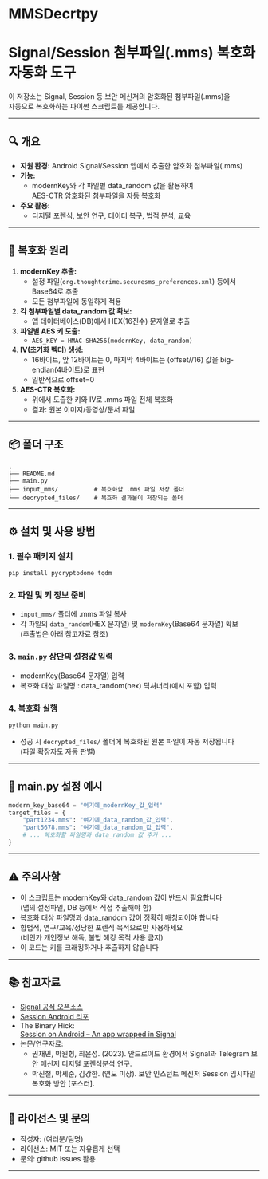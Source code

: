 # MMSDecrtpy
# Signal/Session 첨부파일(.mms) 복호화 자동화 도구

이 저장소는 Signal, Session 등 보안 메신저의 암호화된 첨부파일(.mms)을  
자동으로 복호화하는 파이썬 스크립트를 제공합니다.

---

## 🔍 개요

- **지원 환경:** Android Signal/Session 앱에서 추출한 암호화 첨부파일(.mms)
- **기능:**  
  - modernKey와 각 파일별 data_random 값을 활용하여  
    AES-CTR 암호화된 첨부파일을 자동 복호화
- **주요 활용:**  
  - 디지털 포렌식, 보안 연구, 데이터 복구, 법적 분석, 교육

---

## 🔑 복호화 원리

1. **modernKey 추출:**  
   - 설정 파일(`org.thoughtcrime.securesms_preferences.xml`) 등에서 Base64로 추출  
   - 모든 첨부파일에 동일하게 적용
2. **각 첨부파일별 data_random 값 확보:**  
   - 앱 데이터베이스(DB)에서 HEX(16진수) 문자열로 추출
3. **파일별 AES 키 도출:**  
   - `AES_KEY = HMAC-SHA256(modernKey, data_random)`
4. **IV(초기화 벡터) 생성:**  
   - 16바이트, 앞 12바이트는 0, 마지막 4바이트는 (offset//16) 값을 big-endian(4바이트)로 표현  
   - 일반적으로 offset=0
5. **AES-CTR 복호화:**  
   - 위에서 도출한 키와 IV로 .mms 파일 전체 복호화  
   - 결과: 원본 이미지/동영상/문서 파일

---

## 📦 폴더 구조

```
.
├── README.md
├── main.py
├── input_mms/          # 복호화할 .mms 파일 저장 폴더
└── decrypted_files/    # 복호화 결과물이 저장되는 폴더
```

---

## ⚙️ 설치 및 사용 방법

### 1. 필수 패키지 설치

```bash
pip install pycryptodome tqdm
```

### 2. 파일 및 키 정보 준비

- `input_mms/` 폴더에 .mms 파일 복사
- 각 파일의 `data_random`(HEX 문자열) 및 `modernKey`(Base64 문자열) 확보  
  (추출법은 아래 참고자료 참조)

### 3. `main.py` 상단의 설정값 입력

- modernKey(Base64 문자열) 입력
- 복호화 대상 파일명 : data_random(hex) 딕셔너리(예시 포함) 입력

### 4. 복호화 실행

```bash
python main.py
```

- 성공 시 `decrypted_files/` 폴더에 복호화된 원본 파일이 자동 저장됩니다  
  (파일 확장자도 자동 판별)

---

## 📝 main.py 설정 예시

```python
modern_key_base64 = "여기에_modernKey_값_입력"
target_files = {
    "part1234.mms": "여기에_data_random_값_입력",
    "part5678.mms": "여기에_data_random_값_입력",
    # ... 복호화할 파일명과 data_random 값 추가 ...
}
```

---

## ⚠️ 주의사항

- 이 스크립트는 modernKey와 data_random 값이 반드시 필요합니다  
  (앱의 설정파일, DB 등에서 직접 추출해야 함)
- 복호화 대상 파일명과 data_random 값이 정확히 매칭되어야 합니다
- 합법적, 연구/교육/정당한 포렌식 목적으로만 사용하세요  
  (비인가 개인정보 해독, 불법 해킹 목적 사용 금지)
- 이 코드는 키를 크래킹하거나 추출하지 않습니다

---

## 📚 참고자료

- [Signal 공식 오픈소스](https://github.com/signalapp/Signal-Android)
- [Session Android 리포](https://github.com/session-research/session-android)
- The Binary Hick:  
  [Session on Android – An app wrapped in Signal](https://thebinaryhick.blog/2022/07/14/session-on-android-an-app-wrapped-in-signal/)
- 논문/연구자료:
  - 권재민, 박원형, 최윤성. (2023). 안드로이드 환경에서 Signal과 Telegram 보안 메신저 디지털 포렌식분석 연구.
  - 박진철, 박세준, 김강한. (연도 미상). 보안 인스턴트 메신저 Session 임시파일 복호화 방안 [포스터].

---

## 👤 라이선스 및 문의

- 작성자: (여러분/팀명)
- 라이선스: MIT 또는 자유롭게 선택
- 문의: github issues 활용

---
